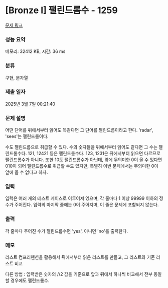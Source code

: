 # [Bronze I] 팰린드롬수 - 1259

[문제 링크](https://www.acmicpc.net/problem/1259)

### 성능 요약

메모리: 32412 KB, 시간: 36 ms

### 분류

구현, 문자열

### 제출 일자

2025년 3월 7일 00:21:40

### 문제 설명

<p>어떤 단어를 뒤에서부터 읽어도 똑같다면 그 단어를 팰린드롬이라고 한다. 'radar', 'sees'는 팰린드롬이다.</p>

<p>수도 팰린드롬으로 취급할 수 있다. 수의 숫자들을 뒤에서부터 읽어도 같다면 그 수는 팰린드롬수다. 121, 12421 등은 팰린드롬수다. 123, 1231은 뒤에서부터 읽으면 다르므로 팰린드롬수가 아니다. 또한 10도 팰린드롬수가 아닌데, 앞에 무의미한 0이 올 수 있다면 010이 되어 팰린드롬수로 취급할 수도 있지만, 특별히 이번 문제에서는 무의미한 0이 앞에 올 수 없다고 하자.</p>

### 입력

 <p>입력은 여러 개의 테스트 케이스로 이루어져 있으며, 각 줄마다 1 이상 99999 이하의 정수가 주어진다. 입력의 마지막 줄에는 0이 주어지며, 이 줄은 문제에 포함되지 않는다.</p>

### 출력

 <p>각 줄마다 주어진 수가 팰린드롬수면 'yes', 아니면 'no'를 출력한다.</p>

### 메모

리스트 컴프리헨션을 활용해서 뒤에서부터 읽은 리스트를 만들고, 그 리스트와 기존 리스트 비교

다른 방법 : 입력받은 숫자의 //2 값을 기준으로 앞과 뒤에서 하나씩 비교해서 전부 동일할 경우에도 팰린드롬수.

